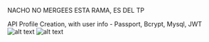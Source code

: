 NACHO NO MERGEES ESTA RAMA, ES DEL TP

API Profile Creation, with user info - Passport, Bcrypt, Mysql, JWT
<br>
![alt text](https://cdn.discordapp.com/attachments/983710005113024542/1009278216877391952/unknown.png)
![alt text](https://cdn.discordapp.com/attachments/983710005113024542/1009278295658995712/unknown.png)
